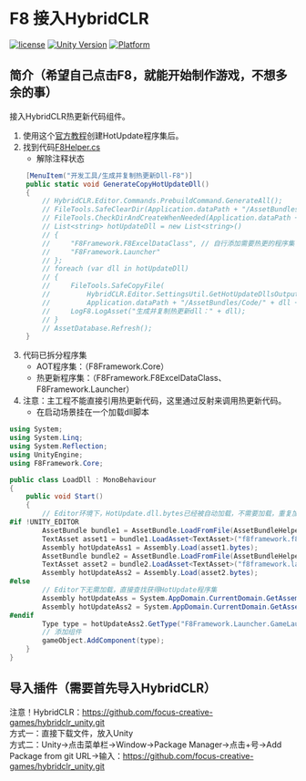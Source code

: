 # F8 接入HybridCLR

[![license](http://img.shields.io/badge/license-MIT-green.svg)](https://opensource.org/licenses/MIT) 
[![Unity Version](https://img.shields.io/badge/unity-2021.3.15f1-blue)](https://unity.com) 
[![Platform](https://img.shields.io/badge/platform-Win%20%7C%20Android%20%7C%20iOS%20%7C%20Mac%20%7C%20Linux%20%7C%20WebGL-orange)]() 

## 简介（希望自己点击F8，就能开始制作游戏，不想多余的事）
接入HybridCLR热更新代码组件。
1. 使用这个[官方教程](https://hybridclr.doc.code-philosophy.com/docs/beginner/quickstart)创建HotUpdate程序集后。  
2. 找到代码[F8Helper.cs](https://github.com/TippingGame/F8Framework/blob/main/Editor/F8Helper/F8Helper.cs)  
	* 解除注释状态  
```C#
    [MenuItem("开发工具/生成并复制热更新Dll-F8")]
    public static void GenerateCopyHotUpdateDll()
    {
        // HybridCLR.Editor.Commands.PrebuildCommand.GenerateAll();
        // FileTools.SafeClearDir(Application.dataPath + "/AssetBundles/Code");
        // FileTools.CheckDirAndCreateWhenNeeded(Application.dataPath + "/AssetBundles/Code");
        // List<string> hotUpdateDll = new List<string>()
        // {
        //     "F8Framework.F8ExcelDataClass", // 自行添加需要热更的程序集
        //     "F8Framework.Launcher"
        // };
        // foreach (var dll in hotUpdateDll)
        // {
        //     FileTools.SafeCopyFile(
        //         HybridCLR.Editor.SettingsUtil.GetHotUpdateDllsOutputDirByTarget(EditorUserBuildSettings.activeBuildTarget) + "/" + dll + ".dll",
        //         Application.dataPath + "/AssetBundles/Code/" + dll + ".bytes");
        //     LogF8.LogAsset("生成并复制热更新dll：" + dll);
        // }
        // AssetDatabase.Refresh();
    }
```
3. 代码已拆分程序集  
   * AOT程序集：（F8Framework.Core）  
   * 热更新程序集：（F8Framework.F8ExcelDataClass、F8Framework.Launcher）  
4. 注意：主工程不能直接引用热更新代码，这里通过反射来调用热更新代码。  
   * 在启动场景挂在一个加载dll脚本
```C#
using System;
using System.Linq;
using System.Reflection;
using UnityEngine;
using F8Framework.Core;

public class LoadDll : MonoBehaviour
{
    public void Start()
    {
        // Editor环境下，HotUpdate.dll.bytes已经被自动加载，不需要加载，重复加载反而会出问题。
#if !UNITY_EDITOR
        AssetBundle bundle1 = AssetBundle.LoadFromFile(AssetBundleHelper.GetAssetBundlePath() + "code/F8Framework.F8ExcelDataClass");
        TextAsset asset1 = bundle1.LoadAsset<TextAsset>("f8framework.f8exceldataclass");
        Assembly hotUpdateAss1 = Assembly.Load(asset1.bytes);
        AssetBundle bundle2 = AssetBundle.LoadFromFile(AssetBundleHelper.GetAssetBundlePath() + "code/F8Framework.Launcher");
        TextAsset asset2 = bundle2.LoadAsset<TextAsset>("f8framework.launcher");
        Assembly hotUpdateAss2 = Assembly.Load(asset2.bytes);
#else
        // Editor下无需加载，直接查找获得HotUpdate程序集
        Assembly hotUpdateAss = System.AppDomain.CurrentDomain.GetAssemblies().First(a => a.GetName().Name == "F8Framework.F8ExcelDataClass");
        Assembly hotUpdateAss2 = System.AppDomain.CurrentDomain.GetAssemblies().First(a => a.GetName().Name == "F8Framework.Launcher");
#endif
        Type type = hotUpdateAss2.GetType("F8Framework.Launcher.GameLauncher");
        // 添加组件
        gameObject.AddComponent(type);
    }
}

```
## 导入插件（需要首先导入HybridCLR）
注意！HybridCLR：https://github.com/focus-creative-games/hybridclr_unity.git  
方式一：直接下载文件，放入Unity  
方式二：Unity->点击菜单栏->Window->Package Manager->点击+号->Add Package from git URL->输入：https://github.com/focus-creative-games/hybridclr_unity.git  
